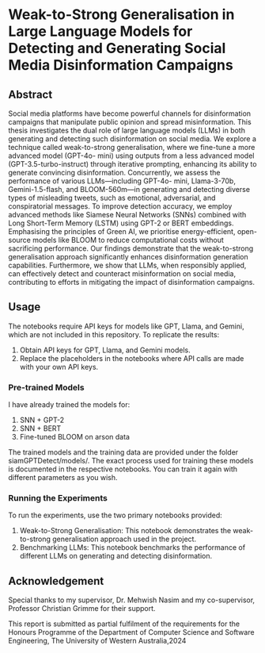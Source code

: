 # Weak-to-Strong Generalisation in Large Language Models for Detecting and Generating Social Media Disinformation Campaigns

## Abstract

Social media platforms have become powerful channels for disinformation campaigns that manipulate public opinion and spread misinformation. This thesis investigates the dual role of large language models (LLMs) in both generating and detecting such disinformation on social media. We explore a technique called weak-to-strong generalisation, where we fine-tune a more advanced model (GPT-4o- mini) using outputs from a less advanced model (GPT-3.5-turbo-instruct) through iterative prompting, enhancing its ability to generate convincing disinformation. Concurrently, we assess the performance of various LLMs—including GPT-4o- mini, Llama-3-70b, Gemini-1.5-flash, and BLOOM-560m—in generating and detecting diverse types of misleading tweets, such as emotional, adversarial, and conspiratorial messages. To improve detection accuracy, we employ advanced methods like Siamese Neural Networks (SNNs) combined with Long Short-Term Memory (LSTM) using GPT-2 or BERT embeddings. Emphasising the principles of Green AI, we prioritise energy-efficient, open-source models like BLOOM to reduce computational costs without sacrificing performance. Our findings demonstrate that the weak-to-strong generalisation approach significantly enhances disinformation generation capabilities. Furthermore, we show that LLMs, when responsibly applied, can effectively detect and counteract misinformation on social media, contributing to efforts in mitigating the impact of disinformation campaigns.

## Usage
The notebooks require API keys for models like GPT, Llama, and Gemini, which are not included in this repository. To replicate the results:
1. Obtain API keys for GPT, Llama, and Gemini models.
2. Replace the placeholders in the notebooks where API calls are made with your own API keys.

### Pre-trained Models
I have already trained the models for:
1. SNN + GPT-2
2. SNN + BERT
3. Fine-tuned BLOOM on arson data
   
The trained models and the training data are provided under the folder siamGPTDetect/models/. The exact process used for training these models is documented in the respective notebooks. You can train it again with different parameters as you wish. 

### Running the Experiments
To run the experiments, use the two primary notebooks provided:

1. Weak-to-Strong Generalisation: This notebook demonstrates the weak-to-strong generalisation approach used in the project.
2. Benchmarking LLMs: This notebook benchmarks the performance of different LLMs on generating and detecting disinformation.



## Acknowledgement 

Special thanks to my supervisor, Dr. Mehwish Nasim and my co-supervisor, Professor Christian Grimme for their support.

This report is submitted as partial fulfilment of the requirements for the Honours Programme of the Department of Computer Science and Software Engineering, The University of Western Australia,2024
